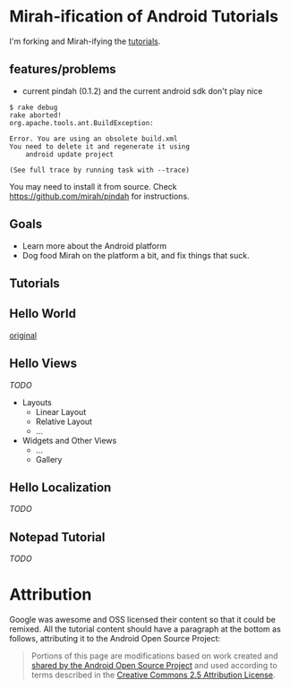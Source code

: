 Mirah-ification of Android Tutorials
======================

I'm forking and Mirah-ifying the [tutorials](http://developer.android.com/resources/browser.html?tag=tutorial).

features/problems
-------
* current pindah (0.1.2) and the current android sdk don't play nice
```
$ rake debug
rake aborted!
org.apache.tools.ant.BuildException: 

Error. You are using an obsolete build.xml
You need to delete it and regenerate it using
	android update project

(See full trace by running task with --trace)
```
You may need to install it from source. Check https://github.com/mirah/pindah for instructions.


Goals
----
* Learn more about the Android platform
* Dog food Mirah on the platform a bit, and fix things that suck.

Tutorials
------
## Hello World
[original](http://developer.android.com/resources/tutorials/hello-world.html)
## Hello Views
*TODO*
* Layouts
  * Linear Layout
  * Relative Layout
  * ...
* Widgets and Other Views
  * ...
  * Gallery
## Hello Localization
*TODO*
## Notepad Tutorial 
*TODO*


# Attribution

Google was awesome and OSS licensed their content so that it could be remixed. All the tutorial content should have a paragraph at the bottom as follows, attributing it to the Android Open Source Project:

> Portions of this page are modifications based on work created and [shared by the Android Open Source Project](http://code.google.com/policies.html ) and used according to terms described in the [Creative Commons 2.5 Attribution License](http://creativecommons.org/licenses/by/2.5/).

